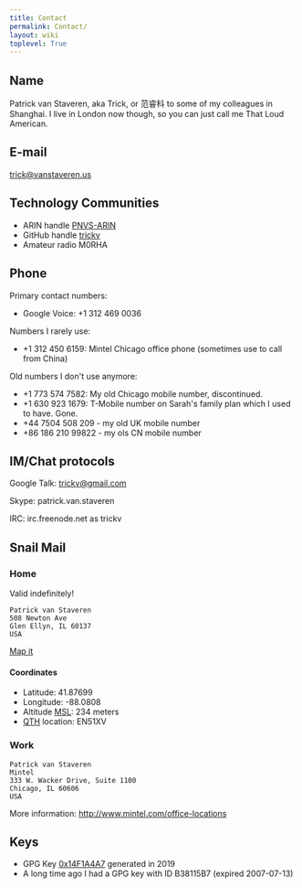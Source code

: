 ```yaml
---
title: Contact
permalink: Contact/
layout: wiki
toplevel: True
---
```


## Name

Patrick van Staveren, aka Trick, or 范睿科 to some of my colleagues in
Shanghai. I live in London now though, so you can just call me That Loud
American.

## E-mail

trick@vanstaveren.us

## Technology Communities

-   ARIN handle [PNVS-ARIN](http://whois.arin.net/rest/poc/PNVS-ARIN)
-   GitHub handle [trickv](https://github.com/trickv)
-   Amateur radio M0RHA

## Phone

Primary contact numbers:

-   Google Voice: +1 312 469 0036

Numbers I rarely use:

-   +1 312 450 6159: Mintel Chicago office phone (sometimes use to call
    from China)

Old numbers I don't use anymore:

-   +1 773 574 7582: My old Chicago mobile number, discontinued.
-   +1 630 923 1679: T-Mobile number on Sarah's family plan which I used
    to have. Gone.
-   +44 7504 508 209 - my old UK mobile number
-   +86 186 210 99822 - my ols CN mobile number

## IM/Chat protocols

Google Talk: trickv@gmail.com

Skype: patrick.van.staveren

IRC: irc.freenode.net as trickv

## Snail Mail

### Home

Valid indefinitely!

```
Patrick van Staveren
508 Newton Ave
Glen Ellyn, IL 60137
USA
```

[Map it](https://www.google.co.uk/maps/place/508+Newton+Ave,+Glen+Ellyn,+IL+60137/@41.8769888,-88.0807515,15.5z/data=!4m5!3m4!1s0x880e536c1cd7fd2d:0x89136298487a99cc!8m2!3d41.8781022!4d-88.0752279)

#### Coordinates

- Latitude:  41.87699
- Longitude: -88.0808
- Altitude [MSL](https://en.wikipedia.org/wiki/Sea_level): 234 meters
- [QTH](https://en.wikipedia.org/wiki/Maidenhead_Locator_System) location: EN51XV

### Work

```
Patrick van Staveren
Mintel
333 W. Wacker Drive, Suite 1100
Chicago, IL 60606
USA
```

More information: <http://www.mintel.com/office-locations>

## Keys

- GPG Key [0x14F1A4A7](https://keyserver.2ndquadrant.com/pks/lookup?op=get&search=0x01F8267F096D3F52) generated in 2019
- A long time ago I had a GPG key with ID B38115B7 (expired 2007-07-13)

